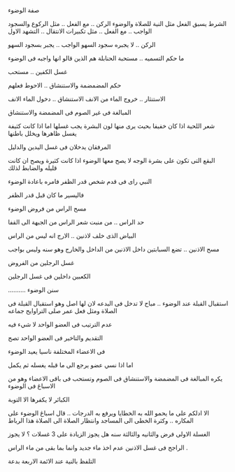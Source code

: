 صفة الوضوء 


الشرط يسبق الفعل مثل النية للصلاة والوضوء
الركن .. مع الفعل .. مثل الركوع والسجود 
الواجب .. مع الفعل .. مثل تكبيرات الانتقال .. التشهد الاول 

الركن .. لا يجبره سجود السهو 
الواجب .. يجبر بسجود السهو 

ما حكم التسميه .. مستحبة 
الحنابلة هم الذين قالو انها واجبه فى الوضوء  

غسل الكفين .. مستحب 

حكم المضمضمة والاستنشاق  .. الاحوط فعلهم 

الاستنثار .. خروج الماء من الانف 
الاستنشاق .. دخول الماء الانف 

المبالغة فى غير الصوم فى المضمضة والاستنشاق 

شعر اللحية اذا كان خفيفا بحيث يرى منها لون البشرة يجب غسلها 
اما اذا كانت كثيفة يغسل ظاهرها ويخلل باطنها 

المرفقان يدخلان فى غسل اليدين 
والدليل 

البقع التى تكون على بشرة الوجه 
لا يصح معها الوضوء اذا كانت كثيرة ويصح ان كانت قليله والضابط لذلك 

النبي راى فى قدم شخص قدر الظفر فامره باعادة الوضوء 

فاليسير ما كان قبل قدر الظفر 

مسح الراس من فروض الوضوء 

حد الراس .. من منبت شعر الراس من الجبهة الى القفا 

البياض الذى خلف لاذنين .. الارج انه ليس من الراس 

مسح الاذنين .. تضع السبابتين داخل الاذنين من الداخل والخارج وهو سنه وليس بواجب 

غسل الرجلين من الفروض 

الكعبين داخلين فى غسل الرجلين 

..........
سنن الوضوء 

استقبال القبلة عند الوضوء .. مباح 
لا تدخل فى البدعه لان لها اصل وهو استقبال القبلة فى الصلاة ومثل فعل عمر صلى التراوايح جماعه 

عدم الترتيب فى العضو الواحد لا شيء فيه 

التقديم والتاخير فى العضو الواحد تصح 

فى الاعضاء المختلفة ناسيا يعيد الوضوء 

اما اذا نسي عضو يرجع الى ما قبله يغسله ثم يكمل 

يكره المبالغة فى المضمضة والاستنشاق فى الصوم وتستحب فى باقى الاعضاء وهو من الاسباغ فى الوضوء 

الكبائر لا يكفرها الا التوبة 

الا ادلكم على ما يحمو الله به الخطايا ويرفع به الدرجات .. قال اسباغ الوضوء على المكاره .. وكثرة الخطى الى المساجد وانتظار الصلاة الى الصلاة هذا الرباط 

الغسلة الاولى فرض والثانيه والثالثة سنه 
هل يجوز الزيادة على 3 غسلات  ؟
لا يجوز 

الراجح فى غسل الاذنين عدم اخذ ماء جديد وانما بما بقى من ماء الراس . 

التلفظ بالنية عند الائمة الاربعة بدعة 

